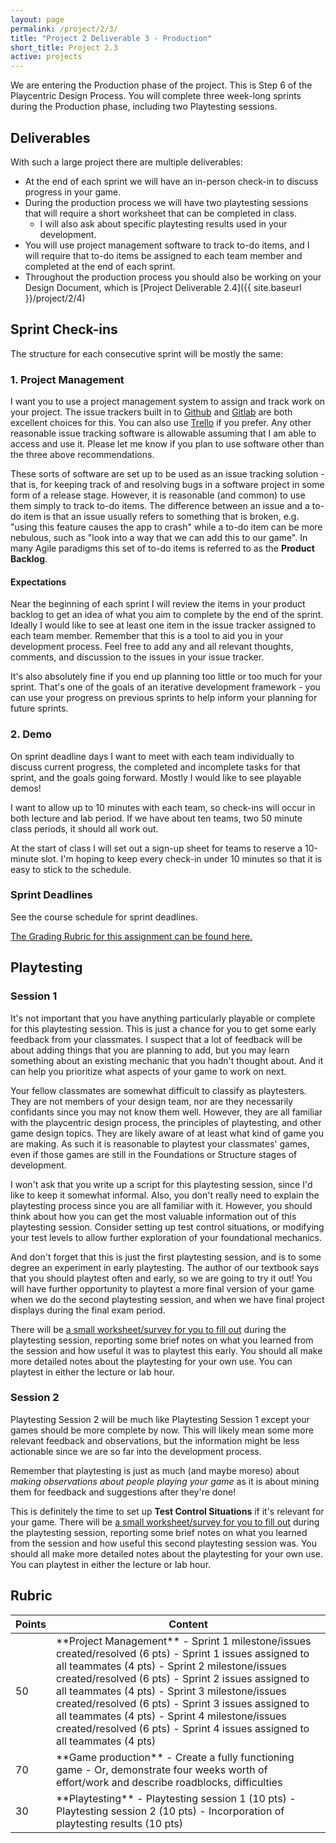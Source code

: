 ```yaml
---
layout: page
permalink: /project/2/3/
title: "Project 2 Deliverable 3 - Production"
short_title: Project 2.3
active: projects
---
```


We are entering the Production phase of the project.
This is Step 6 of the Playcentric Design Process.
You will complete three week-long sprints during the Production phase, including two Playtesting sessions.



## Deliverables

With such a large project there are multiple deliverables:

- At the end of each sprint we will have an in-person check-in to discuss progress in your game.
- During the production process we will have two playtesting sessions that will require a short worksheet that can be completed in class.
  - I will also ask about specific playtesting results used in your development.
- You will use project management software to track to-do items, and I will require that to-do items be assigned to each team member and completed at the end of each sprint.
- Throughout the production process you should also be working on your Design Document, which is [Project Deliverable 2.4]({{ site.baseurl }}/project/2/4)



## Sprint Check-ins

The structure for each consecutive sprint will be mostly the same:

### 1. Project Management

I want you to use a project management system to assign and track work on your project.
The issue trackers built in to [Github](https://github.com/) and [Gitlab](https://gitlab.com/) are both excellent choices for this.
You can also use [Trello](https://trello.com/) if you prefer.
Any other reasonable issue tracking software is allowable assuming that I am able to access and use it.
Please let me know if you plan to use software other than the three above recommendations.

These sorts of software are set up to be used as an issue tracking solution -
that is, for keeping track of and resolving bugs in a software project in some form of a release stage.
However, it is reasonable (and common) to use them simply to track to-do items.
The difference between an issue and a to-do item is that an issue usually refers to something that is broken, e.g. "using this feature causes the app to crash" while a to-do item can be more nebulous, such as "look into a way that we can add this to our game".
In many Agile paradigms this set of to-do items is referred to as the **Product Backlog**.

#### Expectations

Near the beginning of each sprint I will review the items in your product backlog to get an idea of what you aim to complete by the end of the sprint.
Ideally I would like to see at least one item in the issue tracker assigned to each team member.
Remember that this is a tool to aid you in your development process.
Feel free to add any and all relevant thoughts, comments, and discussion to the issues in your issue tracker.

It's also absolutely fine if you end up planning too little or too much for your sprint.
That's one of the goals of an iterative development framework - you can use your progress on previous sprints to help inform your planning for future sprints.

### 2. Demo

On sprint deadline days I want to meet with each team individually to discuss current progress, the completed and incomplete tasks for that sprint, and the goals going forward.
Mostly I would like to see playable demos!

I want to allow up to 10 minutes with each team, so check-ins will occur in both lecture and lab period.
If we have about ten teams, two 50 minute class periods, it should all work out.

At the start of class I will set out a sign-up sheet for teams to reserve a 10-minute slot.
I'm hoping to keep every check-in under 10 minutes so that it is easy to stick to the schedule.


### Sprint Deadlines

See the course schedule for sprint deadlines.

[The Grading Rubric for this assignment can be found here.](https://docs.google.com/document/d/13nfU5f3_lZKRYp10-n3tR8MhPJlIISMw2C1JfINM6Oo/edit?usp=sharing)


## Playtesting

### Session 1

It's not important that you have anything particularly playable or complete for this playtesting session.
This is just a chance for you to get some early feedback from your classmates.
I suspect that a lot of feedback will be about adding things that you are planning to add, but you may learn something about an existing mechanic that you hadn't thought about.
And it can help you prioritize what aspects of your game to work on next.

Your fellow classmates are somewhat difficult to classify as playtesters.
They are not members of your design team, nor are they necessarily confidants since you may not know them well.
However, they are all familiar with the playcentric design process, the principles of playtesting, and other game design topics.
They are likely aware of at least what kind of game you are making.
As such it is reasonable to playtest your classmates' games, even if those games are still in the Foundations or Structure stages of development.

I won't ask that you write up a script for this playtesting session, since I'd like to keep it somewhat informal.
Also, you don't really need to explain the playtesting process since you are all familiar with it.
However, you should think about how you can get the most valuable information out of this playtesting session.
Consider setting up test control situations, or modifying your test levels to allow further exploration of your foundational mechanics.

And don't forget that this is just the first playtesting session, and is to some degree an experiment in early playtesting.
The author of our textbook says that you should playtest often and early, so we are going to try it out!
You will have further opportunity to playtest a more final version of your game when we do the second playtesting session, and when we have final project displays during the final exam period.

There will be [a small worksheet/survey for you to fill out](https://docs.google.com/document/d/1B_yCd7u-56y6nWeqOYVG-9v6vofP1bIbQ5On_EyN1V8/edit?usp=sharing) during the playtesting session,
reporting some brief notes on what you learned from the session and how useful it was to playtest this early.
You should all make more detailed notes about the playtesting for your own use.
You can playtest in either the lecture or lab hour.

### Session 2

Playtesting Session 2 will be much like Playtesting Session 1 except your games should be more complete by now.
This will likely mean some more relevant feedback and observations, but the information might be less actionable since we are so far into the development process.

Remember that playtesting is just as much (and maybe moreso) about *making observations about people playing your game* as it is about mining them for feedback and suggestions after they're done!

This is definitely the time to set up **Test Control Situations** if it's relevant for your game.
There will be [a small worksheet/survey for you to fill out](https://docs.google.com/document/d/12aH-PQaE613s5AmjK3MKnb9SKEYAtDpUb8wpH203Zzg/edit?usp=sharing) during the playtesting session,
reporting some brief notes on what you learned from the session and how useful this second playtesting session was.
You should all make more detailed notes about the playtesting for your own use.
You can playtest in either the lecture or lab hour.



## Rubric

<table class="table table-striped table-bordered">
  <thead>
    <tr>
      <th>Points</th>
      <th>Content</th>
    </tr>
  </thead>
  <tbody>

<tr>
<td>50</td>
<td markdown="block">
**Project Management**
- Sprint 1 milestone/issues created/resolved (6 pts)
- Sprint 1 issues assigned to all teammates (4 pts)
- Sprint 2 milestone/issues created/resolved (6 pts)
- Sprint 2 issues assigned to all teammates (4 pts)
- Sprint 3 milestone/issues created/resolved (6 pts)
- Sprint 3 issues assigned to all teammates (4 pts)
- Sprint 4 milestone/issues created/resolved (6 pts)
- Sprint 4 issues assigned to all teammates (4 pts)

</td>
</tr>

<tr>
<td>70</td>
<td markdown="block">
**Game production**
- Create a fully functioning game
- Or, demonstrate four weeks worth of effort/work and describe roadblocks, difficulties

</td>
</tr>

<tr>
<td>30</td>
<td markdown="block">
**Playtesting**
- Playtesting session 1 (10 pts)
- Playtesting session 2 (10 pts)
- Incorporation of playtesting results (10 pts)

</td>
</tr>



</tbody>
</table>


